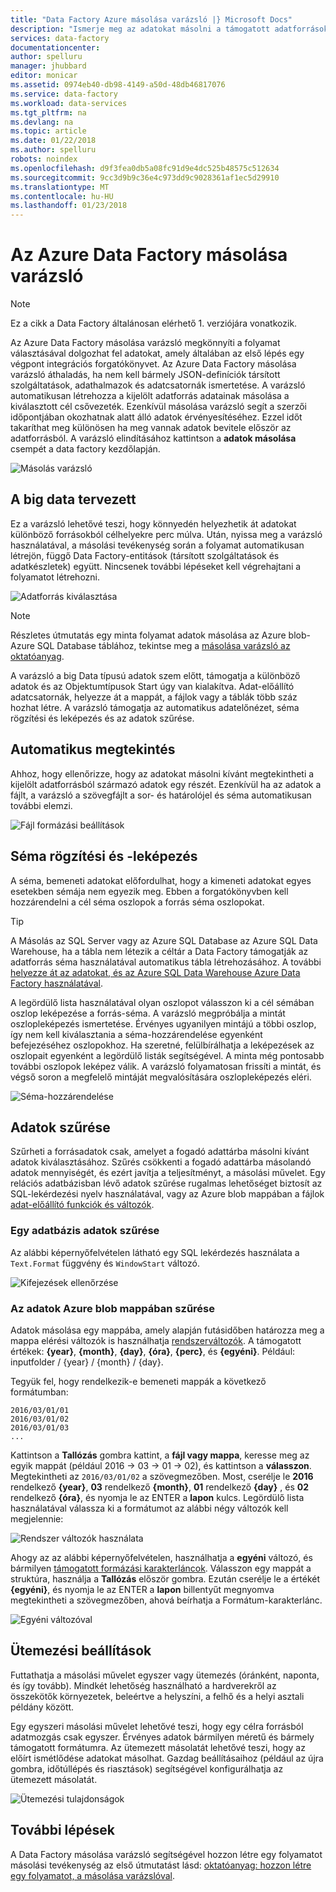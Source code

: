 ```yaml
---
title: "Data Factory Azure másolása varázsló |} Microsoft Docs"
description: "Ismerje meg az adatokat másolni a támogatott adatforrások mosdók a Data Factory Azure másolása varázsló használatával kapcsolatban."
services: data-factory
documentationcenter: 
author: spelluru
manager: jhubbard
editor: monicar
ms.assetid: 0974eb40-db98-4149-a50d-48db46817076
ms.service: data-factory
ms.workload: data-services
ms.tgt_pltfrm: na
ms.devlang: na
ms.topic: article
ms.date: 01/22/2018
ms.author: spelluru
robots: noindex
ms.openlocfilehash: d9f3fea0db5a08fc91d9e4dc525b48575c512634
ms.sourcegitcommit: 9cc3d9b9c36e4c973dd9c9028361af1ec5d29910
ms.translationtype: MT
ms.contentlocale: hu-HU
ms.lasthandoff: 01/23/2018
---
```

# <a name="azure-data-factory-copy-wizard"></a>Az Azure Data Factory másolása varázsló
> [!NOTE]
> Ez a cikk a Data Factory általánosan elérhető 1. verziójára vonatkozik. 

Az Azure Data Factory másolása varázsló megkönnyíti a folyamat választásával dolgozhat fel adatokat, amely általában az első lépés egy végpont integrációs forgatókönyvet. Az Azure Data Factory másolása varázsló áthaladás, ha nem kell bármely JSON-definíciók társított szolgáltatások, adathalmazok és adatcsatornák ismertetése. A varázsló automatikusan létrehozza a kijelölt adatforrás adatainak másolása a kiválasztott cél csővezeték. Ezenkívül másolása varázsló segít a szerzői időpontjában okozhatnak alatt álló adatok érvényesítéséhez. Ezzel időt takaríthat meg különösen ha meg vannak adatok bevitele először az adatforrásból. A varázsló elindításához kattintson a **adatok másolása** csempét a data factory kezdőlapján.

![Másolás varázsló](./media/data-factory-copy-wizard/copy-data-wizard.png)

## <a name="designed-for-big-data"></a>A big data tervezett
Ez a varázsló lehetővé teszi, hogy könnyedén helyezhetik át adatokat különböző forrásokból célhelyekre perc múlva. Után, nyissa meg a varázsló használatával, a másolási tevékenység során a folyamat automatikusan létrejön, függő Data Factory-entitások (társított szolgáltatások és adatkészletek) együtt. Nincsenek további lépéseket kell végrehajtani a folyamatot létrehozni.   

![Adatforrás kiválasztása](./media/data-factory-copy-wizard/select-data-source-page.png)

> [!NOTE]
> Részletes útmutatás egy minta folyamat adatok másolása az Azure blob-Azure SQL Database táblához, tekintse meg a [másolása varázsló az oktatóanyag](data-factory-copy-data-wizard-tutorial.md).
>
>

A varázsló a big Data típusú adatok szem előtt, támogatja a különböző adatok és az Objektumtípusok Start úgy van kialakítva. Adat-előállító adatcsatornák, helyezze át a mappát, a fájlok vagy a táblák több száz hozhat létre. A varázsló támogatja az automatikus adatelőnézet, séma rögzítési és leképezés és az adatok szűrése.

## <a name="automatic-data-preview"></a>Automatikus megtekintés
Ahhoz, hogy ellenőrizze, hogy az adatokat másolni kívánt megtekintheti a kijelölt adatforrásból származó adatok egy részét. Ezenkívül ha az adatok a fájlt, a varázsló a szövegfájlt a sor- és határolójel és séma automatikusan további elemzi.

![Fájl formázási beállítások](./media/data-factory-copy-wizard/file-format-settings.png)

## <a name="schema-capture-and-mapping"></a>Séma rögzítési és -leképezés
A séma, bemeneti adatokat előfordulhat, hogy a kimeneti adatokat egyes esetekben sémája nem egyezik meg. Ebben a forgatókönyvben kell hozzárendelni a cél séma oszlopok a forrás séma oszlopokat.

> [!TIP]
> A Másolás az SQL Server vagy az Azure SQL Database az Azure SQL Data Warehouse, ha a tábla nem létezik a céltár a Data Factory támogatják az adatforrás séma használatával automatikus tábla létrehozásához. A további [helyezze át az adatokat, és az Azure SQL Data Warehouse Azure Data Factory használatával](./data-factory-azure-sql-data-warehouse-connector.md).
>

A legördülő lista használatával olyan oszlopot válasszon ki a cél sémában oszlop leképezése a forrás-séma. A varázsló megpróbálja a mintát oszlopleképezés ismertetése. Érvényes ugyanilyen mintájú a többi oszlop, így nem kell kiválasztania a séma-hozzárendelése egyenként befejezéséhez oszlopokhoz. Ha szeretné, felülbírálhatja a leképezések az oszlopait egyenként a legördülő listák segítségével. A minta még pontosabb további oszlopok leképez válik. A varázsló folyamatosan frissíti a mintát, és végső soron a megfelelő mintáját megvalósítására oszlopleképezés eléri.     

![Séma-hozzárendelése](./media/data-factory-copy-wizard/schema-mapping.png)

## <a name="filtering-data"></a>Adatok szűrése
Szűrheti a forrásadatok csak, amelyet a fogadó adattárba másolni kívánt adatok kiválasztásához. Szűrés csökkenti a fogadó adattárba másolandó adatok mennyiségét, és ezért javítja a teljesítményt, a másolási művelet. Egy relációs adatbázisban lévő adatok szűrése rugalmas lehetőséget biztosít az SQL-lekérdezési nyelv használatával, vagy az Azure blob mappában a fájlok [adat-előállító funkciók és változók](data-factory-functions-variables.md).   

### <a name="filtering-of-data-in-a-database"></a>Egy adatbázis adatok szűrése
Az alábbi képernyőfelvételen látható egy SQL lekérdezés használata a `Text.Format` függvény és `WindowStart` változó.

![Kifejezések ellenőrzése](./media/data-factory-copy-wizard/validate-expressions.png)

### <a name="filtering-of-data-in-an-azure-blob-folder"></a>Az adatok Azure blob mappában szűrése
Adatok másolása egy mappába, amely alapján futásidőben határozza meg a mappa elérési változók is használhatja [rendszerváltozók](data-factory-functions-variables.md#data-factory-system-variables). A támogatott értékek: **{year}**, **{month}**, **{day}**, **{óra}**, **{perc}**, és **{egyéni}**. Például: inputfolder / {year} / {month} / {day}.

Tegyük fel, hogy rendelkezik-e bemeneti mappák a következő formátumban:

    2016/03/01/01
    2016/03/01/02
    2016/03/01/03
    ...

Kattintson a **Tallózás** gombra kattint, a **fájl vagy mappa**, keresse meg az egyik mappát (például 2016 -> 03 -> 01 -> 02), és kattintson a **válasszon**. Megtekintheti az `2016/03/01/02` a szövegmezőben. Most, cserélje le **2016** rendelkező **{year}**, **03** rendelkező **{month}**, **01** rendelkező **{day}** , és **02** rendelkező **{óra}**, és nyomja le az ENTER a **lapon** kulcs. Legördülő lista használatával válassza ki a formátumot az alábbi négy változók kell megjelennie:

![Rendszer változók használata](./media/data-factory-copy-wizard/blob-standard-variables-in-folder-path.png)   

Ahogy az az alábbi képernyőfelvételen, használhatja a **egyéni** változó, és bármilyen [támogatott formázási karakterláncok](https://msdn.microsoft.com/library/8kb3ddd4.aspx). Válasszon egy mappát a struktúra, használja a **Tallózás** először gombra. Ezután cserélje le a értékét **{egyéni}**, és nyomja le az ENTER a **lapon** billentyűt megnyomva megtekintheti a szövegmezőben, ahová beírhatja a Formátum-karakterlánc.     

![Egyéni változóval](./media/data-factory-copy-wizard/blob-custom-variables-in-folder-path.png)

## <a name="scheduling-options"></a>Ütemezési beállítások
Futtathatja a másolási művelet egyszer vagy ütemezés (óránként, naponta, és így tovább). Mindkét lehetőség használható a hardverekről az összekötők környezetek, beleértve a helyszíni, a felhő és a helyi asztali példány között.

Egy egyszeri másolási művelet lehetővé teszi, hogy egy célra forrásból adatmozgás csak egyszer. Érvényes adatok bármilyen méretű és bármely támogatott formátumra. Az ütemezett másolatát lehetővé teszi, hogy az előírt ismétlődése adatokat másolhat. Gazdag beállításaihoz (például az újra gombra, időtúllépés és riasztások) segítségével konfigurálhatja az ütemezett másolatát.

![Ütemezési tulajdonságok](./media/data-factory-copy-wizard/scheduling-properties.png)

## <a name="next-steps"></a>További lépések
A Data Factory másolása varázsló segítségével hozzon létre egy folyamatot másolási tevékenység az első útmutatást lásd: [oktatóanyag: hozzon létre egy folyamatot, a másolása varázslóval](data-factory-copy-data-wizard-tutorial.md).
